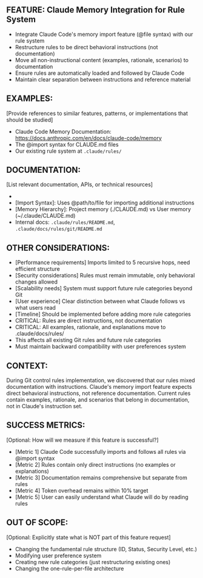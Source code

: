 ## FEATURE: Claude Memory Integration for Rule System

- Integrate Claude Code's memory import feature (@file syntax) with our rule system
- Restructure rules to be direct behavioral instructions (not documentation)
- Move all non-instructional content (examples, rationale, scenarios) to documentation
- Ensure rules are automatically loaded and followed by Claude Code
- Maintain clear separation between instructions and reference material

## EXAMPLES:

[Provide references to similar features, patterns, or implementations that should be studied]
- Claude Code Memory Documentation: https://docs.anthropic.com/en/docs/claude-code/memory
- The @import syntax for CLAUDE.md files
- Our existing rule system at `.claude/rules/`

## DOCUMENTATION:

[List relevant documentation, APIs, or technical resources]

- [Claude Memory System]: https://docs.anthropic.com/en/docs/claude-code/memory
- [Import Syntax]: Uses @path/to/file for importing additional instructions
- [Memory Hierarchy]: Project memory (./CLAUDE.md) vs User memory (~/.claude/CLAUDE.md)
- Internal docs: `.claude/rules/README.md`, `.claude/docs/rules/git/README.md`

## OTHER CONSIDERATIONS:

- [Performance requirements] Imports limited to 5 recursive hops, need efficient structure
- [Security considerations] Rules must remain immutable, only behavioral changes allowed
- [Scalability needs] System must support future rule categories beyond Git
- [User experience] Clear distinction between what Claude follows vs what users read
- [Timeline] Should be implemented before adding more rule categories
- CRITICAL: Rules are direct instructions, not documentation
- CRITICAL: All examples, rationale, and explanations move to .claude/docs/rules/
- This affects all existing Git rules and future rule categories
- Must maintain backward compatibility with user preferences system

## CONTEXT:

During Git control rules implementation, we discovered that our rules mixed documentation with instructions. Claude's memory import feature expects direct behavioral instructions, not reference documentation. Current rules contain examples, rationale, and scenarios that belong in documentation, not in Claude's instruction set.

## SUCCESS METRICS:

[Optional: How will we measure if this feature is successful?]

- [Metric 1] Claude Code successfully imports and follows all rules via @import syntax
- [Metric 2] Rules contain only direct instructions (no examples or explanations)
- [Metric 3] Documentation remains comprehensive but separate from rules
- [Metric 4] Token overhead remains within 10% target
- [Metric 5] User can easily understand what Claude will do by reading rules

## OUT OF SCOPE:

[Optional: Explicitly state what is NOT part of this feature request]

- Changing the fundamental rule structure (ID, Status, Security Level, etc.)
- Modifying user preference system
- Creating new rule categories (just restructuring existing ones)
- Changing the one-rule-per-file architecture